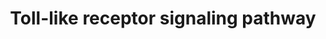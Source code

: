 ---
annotations:
- type: Pathway Ontology
  value: signaling pathway
- type: Pathway Ontology
  value: signaling pathway pertinent to development
- type: Pathway Ontology
  value: Toll-like receptor signaling pathway
authors:
- MaintBot
- Thomas
- MirellaKalafati
- AgustinGV
- Fehrhart
- Eweitz
description: ''
last-edited: 2021-06-03
organisms:
- Mus musculus
redirect_from:
- /index.php/Pathway:WP1271
- /instance/WP1271
schema-jsonld:
- '@context': https://schema.org/
  '@id': https://wikipathways.github.io/pathways/WP1271.html
  '@type': Dataset
  creator:
    '@type': Organization
    name: WikiPathways
  description: ''
  keywords:
  - Pik3r1
  - Tlr3
  - Akt1
  - Il1b
  - Irak1
  - Pik3r3
  - Ifnar1
  - Ripk1
  - Nfkb1
  - Pik3ca
  - Cxcl11
  - Tlr1
  - IFNA10
  - IFNA1
  - Map2k7
  - Irf7
  - Traf6
  - Pik3cg
  - Map2k4
  - CCL3
  - Il12b
  - Il6
  - Map2k3
  - Map2k2
  - Nfkb2
  - Map3k7
  - Akt3
  - IFNA13
  - Rela
  - Cxcl10
  - Tirap
  - Ifnar2
  - Casp8
  - Mapk1
  - Tlr7
  - Cd80
  - Mapk13
  - Cxcl9
  - Mapk12
  - Cd86
  - Ikbkg
  - Irak4
  - Il12a
  - Irf5
  - IFNA7
  - Ticam1
  - Ikbke
  - Spp1
  - Map2k6
  - IFNA5
  - Ccl5
  - Tnf
  - Mapk10
  - Tlr4
  - Rac1
  - Map2k1
  - IFNA4
  - Mapk3
  - Cd40
  - Map3k7ip2
  - Tlr5
  - Irf3
  - Lbp
  - Traf3
  - Mapk14
  - Mapk9
  - Nfkbia
  - Tbk1
  - Ifnb1
  - Tlr6
  - IFNA16
  - Pik3cb
  - Mapk8
  - Fos
  - Fadd
  - Myd88
  - IFNA14
  - Ccl4
  - Chuk
  - Map3k7ip1
  - Pik3r2
  - Stat1
  - Mapk11
  - Cd14
  - Tlr2
  - Tlr9
  - Pik3r5
  - Akt2
  - Jun
  - Tollip
  - IFNA6
  - Tlr8
  - Ly96
  - IFNA2
  - Map3k8
  - Pik3cd
  - Ticam2
  - Ikbkb
  license: CC0
  name: Toll-like receptor signaling pathway
seo: CreativeWork
title: Toll-like receptor signaling pathway
wpid: WP1271
---
